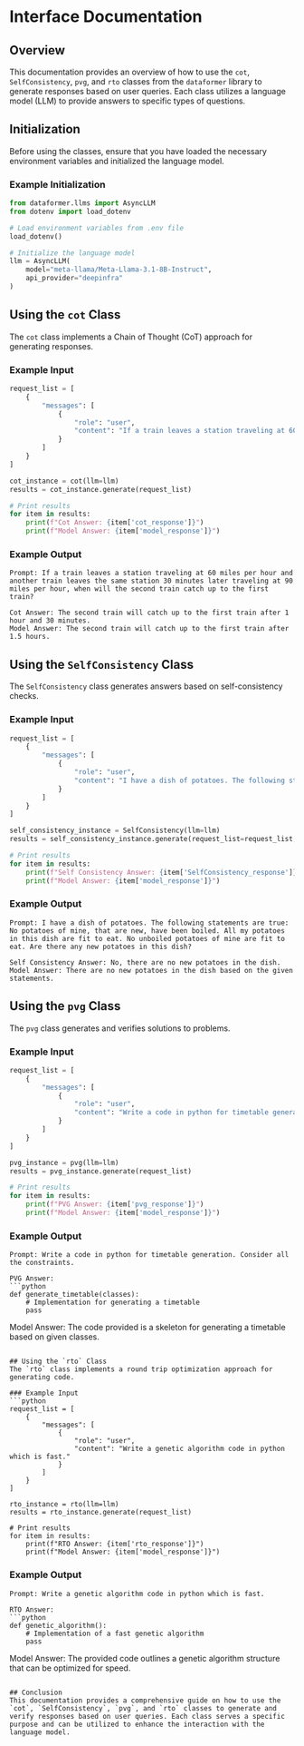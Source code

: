 # Interface Documentation

## Overview
This documentation provides an overview of how to use the `cot`, `SelfConsistency`, `pvg`, and `rto` classes from the `dataformer` library to generate responses based on user queries. Each class utilizes a language model (LLM) to provide answers to specific types of questions.

## Initialization
Before using the classes, ensure that you have loaded the necessary environment variables and initialized the language model.

### Example Initialization
```python
from dataformer.llms import AsyncLLM
from dotenv import load_dotenv

# Load environment variables from .env file
load_dotenv()

# Initialize the language model
llm = AsyncLLM(
    model="meta-llama/Meta-Llama-3.1-8B-Instruct", 
    api_provider="deepinfra"
)
```

## Using the `cot` Class
The `cot` class implements a Chain of Thought (CoT) approach for generating responses.

### Example Input
```python
request_list = [
    {
        "messages": [
            {
                "role": "user", 
                "content": "If a train leaves a station traveling at 60 miles per hour and another train leaves the same station 30 minutes later traveling at 90 miles per hour, when will the second train catch up to the first train?"
            }
        ]
    }
]

cot_instance = cot(llm=llm)
results = cot_instance.generate(request_list)

# Print results
for item in results:
    print(f"Cot Answer: {item['cot_response']}")
    print(f"Model Answer: {item['model_response']}")
```

### Example Output
```
Prompt: If a train leaves a station traveling at 60 miles per hour and another train leaves the same station 30 minutes later traveling at 90 miles per hour, when will the second train catch up to the first train?

Cot Answer: The second train will catch up to the first train after 1 hour and 30 minutes.
Model Answer: The second train will catch up to the first train after 1.5 hours.
```

## Using the `SelfConsistency` Class
The `SelfConsistency` class generates answers based on self-consistency checks.

### Example Input
```python
request_list = [
    {
        "messages": [
            {
                "role": "user", 
                "content": "I have a dish of potatoes. The following statements are true: No potatoes of mine, that are new, have been boiled. All my potatoes in this dish are fit to eat. No unboiled potatoes of mine are fit to eat. Are there any new potatoes in this dish?"
            }
        ]
    }
]

self_consistency_instance = SelfConsistency(llm=llm)
results = self_consistency_instance.generate(request_list=request_list, return_model_answer=True)

# Print results
for item in results:
    print(f"Self Consistency Answer: {item['SelfConsistency_response']}")
    print(f"Model Answer: {item['model_response']}")
```

### Example Output
```
Prompt: I have a dish of potatoes. The following statements are true: No potatoes of mine, that are new, have been boiled. All my potatoes in this dish are fit to eat. No unboiled potatoes of mine are fit to eat. Are there any new potatoes in this dish?

Self Consistency Answer: No, there are no new potatoes in the dish.
Model Answer: There are no new potatoes in the dish based on the given statements.
```

## Using the `pvg` Class
The `pvg` class generates and verifies solutions to problems.

### Example Input
```python
request_list = [
    {
        "messages": [
            {
                "role": "user", 
                "content": "Write a code in python for timetable generation. Consider all the constraints."
            }
        ]
    }
]

pvg_instance = pvg(llm=llm)
results = pvg_instance.generate(request_list)

# Print results
for item in results:
    print(f"PVG Answer: {item['pvg_response']}")
    print(f"Model Answer: {item['model_response']}")
```

### Example Output
```
Prompt: Write a code in python for timetable generation. Consider all the constraints.

PVG Answer: 
```python
def generate_timetable(classes):
    # Implementation for generating a timetable
    pass
```
Model Answer: The code provided is a skeleton for generating a timetable based on given classes.
```

## Using the `rto` Class
The `rto` class implements a round trip optimization approach for generating code.

### Example Input
```python
request_list = [
    {
        "messages": [
            {
                "role": "user", 
                "content": "Write a genetic algorithm code in python which is fast."
            }
        ]
    }
]

rto_instance = rto(llm=llm)
results = rto_instance.generate(request_list)

# Print results
for item in results:
    print(f"RTO Answer: {item['rto_response']}")
    print(f"Model Answer: {item['model_response']}")
```

### Example Output
```
Prompt: Write a genetic algorithm code in python which is fast.

RTO Answer: 
```python
def genetic_algorithm():
    # Implementation of a fast genetic algorithm
    pass
```
Model Answer: The provided code outlines a genetic algorithm structure that can be optimized for speed.
```

## Conclusion
This documentation provides a comprehensive guide on how to use the `cot`, `SelfConsistency`, `pvg`, and `rto` classes to generate and verify responses based on user queries. Each class serves a specific purpose and can be utilized to enhance the interaction with the language model.
